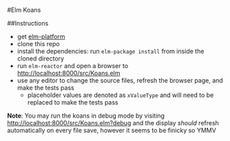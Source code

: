 #Elm Koans

##Instructions
* get [elm-platform](https://github.com/elm-lang/elm-platform)
* clone this repo
* install the dependencies: run `elm-package install` from inside the cloned directory
* run `elm-reactor` and open a browser to [http://localhost:8000/src/Koans.elm](http://localhost:8000/src/Koans.elm)
* use any editor to change the source files, refresh the browser page, and make the tests pass
  * placeholder values are denoted as `xValueType` and will need to be replaced to make the tests pass

**Note**: You may run the koans in debug mode by visiting [http://localhost:8000/src/Koans.elm?debug](http://localhost:8000/src/Koans.elm?debug) and the display *should* refresh automatically on every file save, however it seems to be finicky so YMMV
